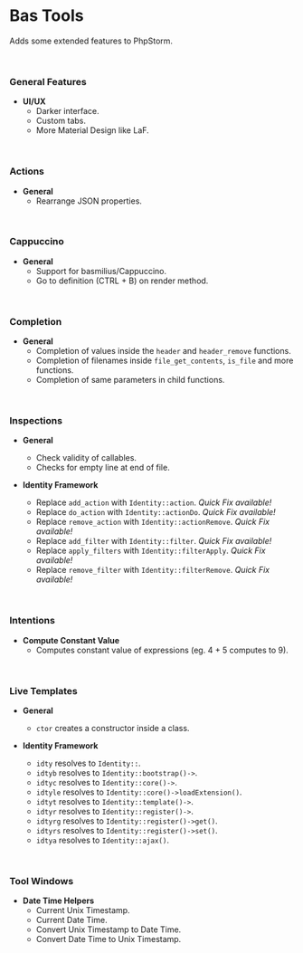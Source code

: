 # Bas Tools
Adds some extended features to PhpStorm.

&nbsp;


### General Features
- **UI/UX**
  - Darker interface.
  - Custom tabs.
  - More Material Design like LaF.

&nbsp;
 
### Actions
- **General**
  - Rearrange JSON properties.

&nbsp;
 
### Cappuccino
- **General**
  - Support for basmilius/Cappuccino.
  - Go to definition (CTRL + B) on render method.

&nbsp;
 
### Completion
- **General**
  - Completion of values inside the `header` and `header_remove` functions.
  - Completion of filenames inside `file_get_contents`, `is_file` and more functions.
  - Completion of same parameters in child functions.

&nbsp;
 
### Inspections
- **General**
  - Check validity of callables.
  - Checks for empty line at end of file.

- **Identity Framework**
  - Replace `add_action` with `Identity::action`. *Quick Fix available!*
  - Replace `do_action` with `Identity::actionDo`. *Quick Fix available!*
  - Replace `remove_action` with `Identity::actionRemove`. *Quick Fix available!*
  - Replace `add_filter` with `Identity::filter`. *Quick Fix available!*
  - Replace `apply_filters` with `Identity::filterApply`. *Quick Fix available!*
  - Replace `remove_filter` with `Identity::filterRemove`. *Quick Fix available!*
  
&nbsp;

### Intentions
- **Compute Constant Value**
  - Computes constant value of expressions (eg. 4 + 5 computes to 9).

&nbsp;

### Live Templates
- **General**
  - `ctor` creates a constructor inside a class.
  
- **Identity Framework**
  - `idty` resolves to `Identity::`.
  - `idtyb` resolves to `Identity::bootstrap()->`.
  - `idtyc` resolves to `Identity::core()->`.
  - `idtyle` resolves to `Identity::core()->loadExtension()`.
  - `idtyt` resolves to `Identity::template()->`.
  - `idtyr` resolves to `Identity::register()->`.
  - `idtyrg` resolves to `Identity::register()->get()`.
  - `idtyrs` resolves to `Identity::register()->set()`.
  - `idtya` resolves to `Identity::ajax()`.

&nbsp;

### Tool Windows
- **Date Time Helpers**
  - Current Unix Timestamp.
  - Current Date Time.
  - Convert Unix Timestamp to Date Time.
  - Convert Date Time to Unix Timestamp.

